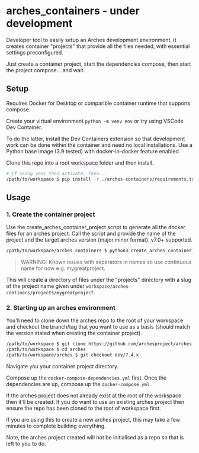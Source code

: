 # arches_containers - **under development**

Developer tool to easily setup an Arches development environment. It creates container "projects" that provide all the files needed, with essential settings preconfigured.

Just create a container project, start the dependencies compose, then start the project compose... and wait.

## Setup

Requires Docker for Desktop or comparible container runtime that supports compose.

Create your virtual environment `python -m venv env` or try using VSCode Dev Container.

To do the latter, install the Dev Containers extension so that development work can be done within the container and need no local installations. Use a Python base image (3.9 tested) with docker-in-docker feature enabled.

Clone this repo into a root workspace folder and then install.

```sh
# if using venv then activate, then...
/path/to/workspace $ pip install -r ./arches-containers/requirements.txt 
```

## Usage

### 1. Create the container project
Use the create_arches_container_project script to generate all the docker files for an arches project. Call the script and provide the name of the project and the target arches version (major.minor format). v7.0+ supported.

```sh
/path/to/workspace/arches_containers $ python3 create_arches_container_project.py -p myproject -v 7.4 
```
> WARNING: Known issues with separators in names so use continuous name for now e.g. mygreatproject.

This will create a directory of files under the "projects" directory with a slug of the project name given under `workspace/arches-continers/projects/mygreatproject`.


### 2. Starting up an arches environment

You'll need to clone down the arches repo to the root of your workspace and checkout the branch/tag that you want to use as a basis (should match the version stated when creating the container project).

```sh
/path/to/workspace $ git clone https://github.com/archesproject/arches.git
/path/to/workspace $ cd arches
/path/to/workspace/arches $ git checkout dev/7.4.x
```
Navigate you your container project directory.

Compose up the `docker-compose-dependencies.yml` first. Once the dependencies are up, compose up the `docker-compose.yml`.

If the arches project does not already exist at the root of the workspace then it'll be created. If you do want to use an existing arches project then ensure the repo has been cloned to the root of workspace first.

If you are using this to create a new arches project, this may take a few minutes to complete building everything.

Note, the arches project created will not be initialised as a repo so that is left to you to do.

